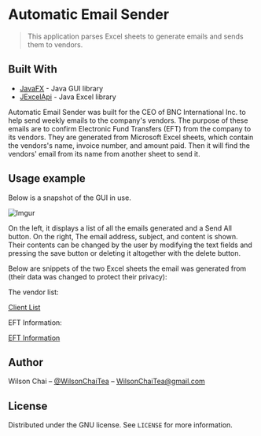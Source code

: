 # Automatic Email Sender
> This application parses Excel sheets to generate emails and sends them to vendors.

## Built With

* [JavaFX](https://openjfx.io/) - Java GUI library
* [JExcelApi](http://jexcelapi.sourceforge.net/) - Java Excel library

Automatic Email Sender was built for the CEO of BNC International Inc. to help send weekly emails to the company's vendors. The purpose of these emails are to confirm Electronic Fund Transfers (EFT) from the company to its vendors. They are generated from Microsoft Excel sheets, which contain the vendors's name, invoice number, and amount paid. Then it will find the vendors' email from its name from another sheet to send it.

## Usage example

Below is a snapshot of the GUI in use.

![Imgur](https://i.imgur.com/sqif6bW.png)

On the left, it displays a list of all the emails generated and a Send All button. On the right, The email address, subject, and content is shown. Their contents can be changed by the user by modifying the text fields and pressing the save button or deleting it altogether with the delete button.

Below are snippets of the two Excel sheets the email was generated from (their data was changed to protect their privacy):

The vendor list:

[Client List](https://i.imgur.com/6Y8hv35.png) 

EFT Information:

[EFT Information](https://i.imgur.com/dNNJX2d.png)

## Author

Wilson Chai – [@WilsonChaiTea](https://twitter.com/WilsonChaiTea) – WilsonChaiTea@gmail.com

## License

Distributed under the GNU license. See ``LICENSE`` for more information.
